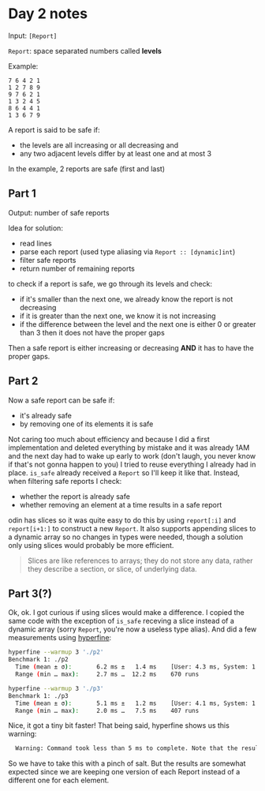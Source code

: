 # Day 2 notes

Input: `[Report]`

`Report`: space separated numbers called **levels**

Example:

```
7 6 4 2 1
1 2 7 8 9
9 7 6 2 1
1 3 2 4 5
8 6 4 4 1
1 3 6 7 9
```

A report is said to be safe if:

- the levels are all increasing or all decreasing and
- any two adjacent levels differ by at least one and at most 3

In the example, 2 reports are safe (first and last)


## Part 1

Output: number of safe reports

Idea for solution:

- read lines
- parse each report (used type aliasing via `Report :: [dynamic]int`)
- filter safe reports
- return number of remaining reports

to check if a report is safe, we go through its levels and check:

- if it's smaller than the next one, we already know the report is not decreasing
- if it is greater than the next one, we know it is not increasing
- if the difference between the level and the next one is either 0 or greater than 3 then it does not have the proper gaps

Then a safe report is either increasing or decreasing **AND** it has to have the proper gaps.

## Part 2

Now a safe report can be safe if:

- it's already safe
- by removing one of its elements it is safe

Not caring too much about efficiency and because I did a first implementation and deleted everything by mistake and it was already 1AM and the next day had to wake up early to work (don't laugh, you never know if that's not gonna happen to you) I tried to reuse everything I already had in place. `is_safe` already received a `Report` so I'll keep it like that. Instead, when filtering safe reports I check:

- whether the report is already safe
- whether removing an element at a time results in a safe report 

odin has slices so it was quite easy to do this by using `report[:i]` and `report[i+1:]` to construct a new `Report`. It also supports appending slices to a dynamic array so no changes in types were needed, though a solution only using slices would probably be more efficient.

> Slices are like references to arrays; they do not store any data, rather they describe a section, or slice, of underlying data.

## Part 3(?)

Ok, ok. I got curious if using slices would make a difference. I copied the same code with the exception of `is_safe` receving a slice instead of a dynamic array (sorry `Report`, you're now a useless type alias). And did a few measurements using [hyperfine](https://github.com/sharkdp/hyperfine):

```bash
hyperfine --warmup 3 './p2'
Benchmark 1: ./p2
  Time (mean ± σ):       6.2 ms ±   1.4 ms    [User: 4.3 ms, System: 1.9 ms]
  Range (min … max):     2.7 ms …  12.2 ms    670 runs

hyperfine --warmup 3 './p3'
Benchmark 1: ./p3
  Time (mean ± σ):       5.1 ms ±   1.2 ms    [User: 4.1 ms, System: 1.1 ms]
  Range (min … max):     2.0 ms …   7.5 ms    407 runs
```

Nice, it got a tiny bit faster! That being said, hyperfine shows us this warning:

```bash
  Warning: Command took less than 5 ms to complete. Note that the results might be inaccurate because hyperfine can not calibrate the shell startup time much more precise than this limit. You can try to use the `-N`/`--shell=none` option to disable the shell completely.
```

So we have to take this with a pinch of salt. But the results are somewhat expected since we are keeping one version of each Report instead of a different one for each element.
